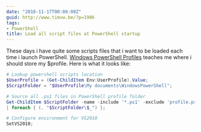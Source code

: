 ```yaml
---
date: "2010-11-17T00:00:00Z"
guid: http://www.timvw.be/?p=1986
tags:
- PowerShell
title: Load all script files at PowerShell startup
---
```

These days i have quite some scripts files that i want to be loaded each time i launch PowerShell. [Windows PowerShell Profiles](http://msdn.microsoft.com/en-us/library/bb613488%28VS.85%29.aspx) teaches me where i should store my $profile. Here is what it looks like:

```powershell
# Lookup powershell scripts location
$UserProfile = (Get-ChildItem Env:UserProfile).Value;
$ScriptFolder = "$UserProfile\My documents\WindowsPowerShell";

# Source all .ps1 files in PowerShell profile folder  
Get-ChildItem $ScriptFolder -name -include '*.ps1' -exclude 'profile.ps1'   
| foreach { (. "$ScriptFolder\$_") };

# Configure environment for VS2010  
SetVS2010;
```
